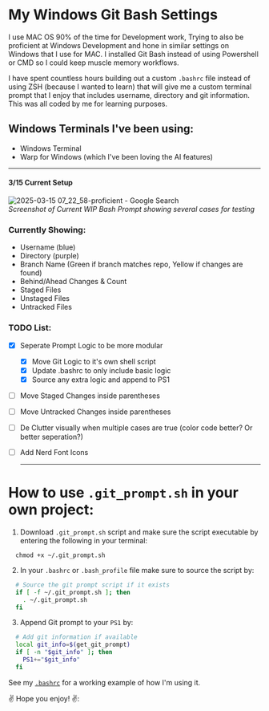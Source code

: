 # My Windows Git Bash Settings

I use MAC OS 90% of the time for Development work, Trying to also be proficient at Windows Development and hone in similar settings on Windows that I use for MAC. I installed Git Bash instead of using Powershell or CMD so I could keep muscle memory workflows. 

I have spent countless hours building out a custom `.bashrc` file instead of using ZSH (because I wanted to learn) that will give me a custom terminal prompt that I enjoy that includes username, directory and git information. This was all coded by me for learning purposes.

## Windows Terminals I've been using:
- Windows Terminal
- Warp for Windows (which I've been loving the AI features)

---

#### 3/15 Current Setup
![2025-03-15 07_22_58-proficient - Google Search](https://github.com/user-attachments/assets/510fc541-d91e-4019-a5ea-6a4ae32a5715)<br>*Screenshot of Current WIP Bash Prompt showing several cases for testing*

### Currently Showing:
- Username (blue)
- Directory (purple)
- Branch Name (Green if branch matches repo, Yellow if changes are found)
- Behind/Ahead Changes & Count
- Staged Files
- Unstaged Files
- Untracked Files

### TODO List:
- [X] Seperate Prompt Logic to be more modular
  - [X] Move Git Logic to it's own shell script
  - [X] Update .bashrc to only include basic logic
  - [X] Source any extra logic and append to PS1
- [ ] Move Staged Changes inside parentheses
- [ ] Move Untracked Changes inside parentheses
- [ ] De Clutter visually when multiple cases are true (color code better? Or better seperation?)
- [ ] Add Nerd Font Icons

  ---

# How to use `.git_prompt.sh` in your own project:

1)  Download `.git_prompt.sh` script and make sure the script executable by entering the following in your terminal: 

```console
  chmod +x ~/.git_prompt.sh
```

2) In your `.bashrc` or `.bash_profile` file make sure to source the script by:

```bash
  # Source the git prompt script if it exists
  if [ -f ~/.git_prompt.sh ]; then
    . ~/.git_prompt.sh
  fi
```
3) Append Git prompt to your `PS1` by:

```bash
  # Add git information if available
  local git_info=$(get_git_prompt)
  if [ -n "$git_info" ]; then
    PS1+="$git_info"
  fi
```

See my [`.bashrc`](https://github.com/nesalot/windows_bash/blob/main/.bashrc) for a working example of how I'm using it. 

:v: Hope you enjoy! :v::
